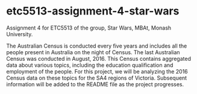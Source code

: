 # etc5513-assignment-4-star-wars
Assignment 4 for ETC5513 of the group, Star Wars, MBAt, Monash University.

The Australian Census is conducted every five years and includes all the people present in Australia on the night of Census. The last Australian Census was conducted in August, 2016.
This Census contains aggregated data about various topics, including the education qualification and employment of the people. For this project, we will be analyzing the 2016 Census data on these topics for the SA4 regions of Victoria.
Subsequent information will be added to the README file as the project progresses.
